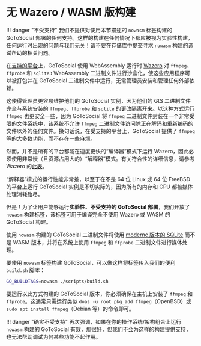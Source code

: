 # 无 Wazero / WASM 版构建

!!! danger "不受支持"
    我们不提供对使用本节描述的 `nowasm` 标签构建的 GoToSocial 部署的任何支持。这样的构建在任何情况下都应被视为实验性构建，任何运行时出现的问题与我们无关！请不要在存储库中提交寻求 `nowasm` 构建的调试帮助的相关问题。

在[支持的平台](../../getting_started/releases.md#支持的平台)上，GoToSocial 使用 WebAssembly 运行时 [Wazero](https://wazero.io/) 对 `ffmpeg`、`ffprobe` 和 `sqlite3` WebAssembly 二进制文件进行沙盒化，使这些应用程序可以被打包并在 GoToSocial 二进制文件中运行，无需管理员安装和管理任何外部依赖。

这使得管理员更容易维护他们的 GoToSocial 实例，因为他们的 GtS 二进制文件完全与系统安装的 `ffmpeg`、`ffprobe` 和 `sqlite` 的更改隔离开来。以这种方式运行 `ffmpeg` 也更安全一些，因为 GoToSocial 将 `ffmpeg` 二进制文件封装在一个非常受限的文件系统中，该系统不允许 `ffmpeg` 二进制文件访问除正在解码和重新编码的文件以外的任何文件。换句话说，在受支持的平台上，GoToSocial 提供了 `ffmpeg` 等的大多数功能，而不存在一些麻烦。

然而，并不是所有的平台都能在速度更快的“编译器”模式下运行 Wazero，因此必须使用非常慢（且资源占用大的）“解释器”模式。有关符合性的详细信息，请参考 Wazero 的[此表](https://github.com/tetratelabs/wazero?tab=readme-ov-file#conformance)。

“解释器”模式的运行性能非常差，以至于在不是 64 位 Linux 或 64 位 FreeBSD 的平台上运行 GoToSocial 实例是不切实际的，因为所有的内存和 CPU 都被媒体处理消耗殆尽。

但是！为了让用户能够运行**实验性、不受支持的 GoToSocial 部署**，我们开放了 `nowasm` 构建标签，该标签可用于编译完全不使用 Wazero 或 WASM 的 GoToSocial 构建。

使用 `nowasm` 构建的 GoToSocial 二进制文件将使用 [modernc 版本的 SQLite](https://pkg.go.dev/modernc.org/sqlite) 而不是 WASM 版本，并将在系统上使用 `ffmpeg` 和 `ffprobe` 二进制文件进行媒体处理。

要使用 `nowasm` 标签构建 GoToSocial，可以像这样将标签传入我们的便利 `build.sh` 脚本：

```bash
GO_BUILDTAGS=nowasm ./scripts/build.sh
```

要运行以此方式构建的 GoToSocial 版本，你必须确保在主机上安装了 `ffmpeg` 和 `ffprobe`。这通常只需运行类似 `doas -u root pkg_add ffmpeg`（OpenBSD）或 `sudo apt install ffmpeg`（Debian 等）的命令即可。

!!! danger "确实不受支持"
    再次强调，如果在你的操作系统/架构组合上运行 `nowasm` 构建的 GoToSocial 有效，那很好，但我们不会为这样的构建提供支持，也无法帮助调试为何某些功能不起作用。
